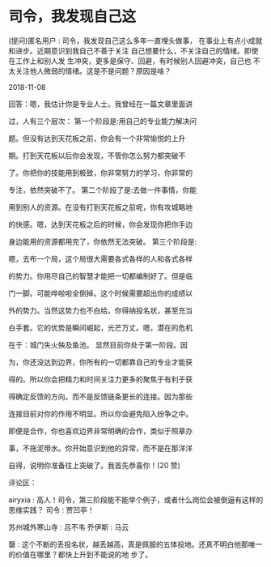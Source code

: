 # 司令，我发现自己这

(提问)匿名用户 : 司令，我发现自己这么多年一直埋头做事， 在事业上有点小成就和进步。近期意识到我自己不善于关注 自己想要什么，不关注自己的情绪。即使在工作上和别人发 生冲突，更多是保守、回避，有时候别人回避冲突，自己也 不太关注他人微弱的情绪。这是不是问题？原因是啥？

2018-11-08

回答：嗯，我估计你是专业人士。我曾经在一篇文章里面讲

过，人有三个层次： 第一个阶段是:用自己的专业能力解决问

题。但没有达到天花板之前，你会有一个非常愉悦的上升

期。打到天花板以后你会发现，不管你怎么努力都突破不

了。你把你的技能用到极致，你非常努力的学习，你非常的

专注，依然突破不了。 第二个阶段了是:去做一件事情，你能

用到别人的资源。在没有打到天花板之前呢，你有攻城略地

的快感。嗯，达到天花板之后的时候，你会发现你把你手边

身边能用的资源都用完了，你依然无法突破。 第三个阶段是:

嗯，去布一个局，这个局很大需要各式各样的人和各式各样

的势力。你用尽自己的智慧才能把一切都编制好了。但是临

门一脚。可能哗啦啦全倒掉。这个时候需要超出你的成绩以

外的势力。当然这势力也不白给。你得纳投名状，甚至充当

白手套。它的优势是瞬间崛起，光芒万丈。嗯，潜在的危机

在于：城门失火殃及鱼池。 显然目前你处于第一阶段。因

为，你还没达到边界，你所有的一切都靠自己的专业才能获

得的。所以你会把精力和时间关注力更多的聚焦于有利于获

得确定反馈的方向。而不是反馈链条更长的连接。因为那些

连接目前对你的作用不明显。所以你会避免陷入纷争之中。

即便是合作，你也喜欢边界非常明确的合作，类似于照章办

事，不拖泥带水。你开始意识到他的异常，而不是在那洋洋

自得，说明你准备往上突破了。我首先恭喜你！(20 赞)

评论区：

airyxia : 高人！司令，第三阶段能不能举个例子，或者什么岗位会被倒逼有这样的思维实践？ 司令 : 贾凹亭！

苏州城外寒山寺 : 吕不韦 乔伊斯 : 马云

罄 : 这个不断的丢投名状，越丢越高，真是佩服的五体投地。还真不明白他那唯一的价值在哪里？都快上升到不能说的地 步了。